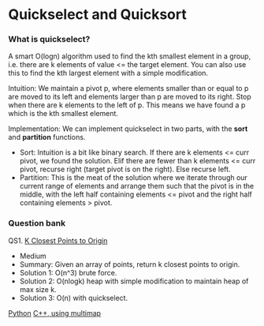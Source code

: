 # Quickselect and Quicksort
### What is quickselect?
A smart O(logn) algorithm used to find the kth smallest element in a group, i.e. there are k elements of value <= the target element. 
You can also use this to find the kth largest element with a simple modification.

Intuition: We maintain a pivot p, where elements smaller than or equal to p are moved to its left and elements larger than p 
are moved to its right. Stop when there are k elements to the left of p. This means we have found a p which is the 
kth smallest element.

Implementation: We can implement quickselect in two parts, with the **sort** and **partition** functions.
- Sort: Intuition is a bit like binary search. If there are k elements <= curr pivot, we found the solution. Elif there are fewer than k 
elements <= curr pivot, recurse right (target pivot is on the right). Else recurse left.
- Partition: This is the meat of the solution where we iterate through our current range of elements and arrange them such that the pivot 
is in the middle, with the left half containing elements <= pivot and the right half containing elements > pivot.

### Question bank
QS1. [K Closest Points to Origin](https://leetcode.com/problems/k-closest-points-to-origin/)
- Medium
- Summary: Given an array of points, return k closest points to origin.
- Solution 1: O(n^3) brute force.
- Solution 2: O(nlogk) heap with simple modification to maintain heap of max size k.
- Solution 3: O(n) with quickselect.

[Python](https://github.com/chelchia/leetcodeBank/blob/main/quickselect/qs1.py)
[C++, using multimap](https://github.com/chelchia/leetcodeBank/blob/main/quickselect/qs1.cpp)
